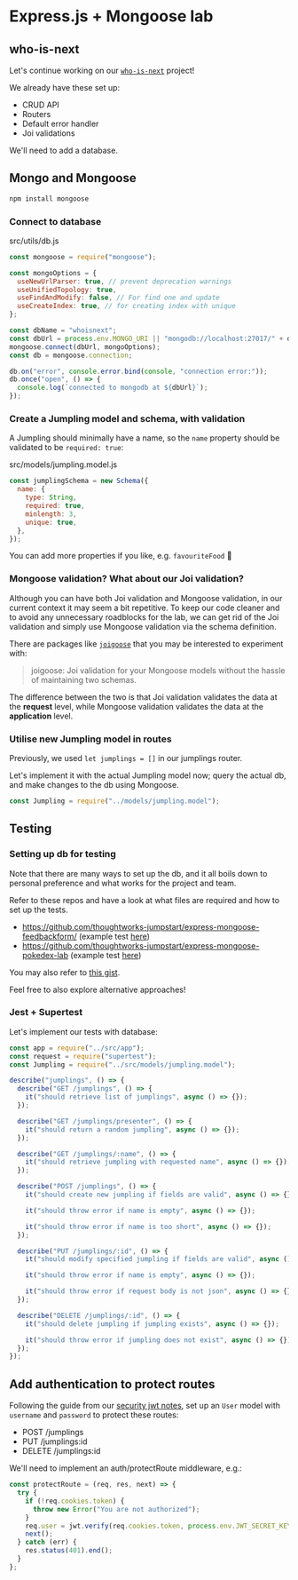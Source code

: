 # Express.js + Mongoose lab

## who-is-next

Let's continue working on our [`who-is-next`](backend/express-lab.md) project!

We already have these set up:

- CRUD API
- Routers
- Default error handler
- Joi validations

We'll need to add a database.

## Mongo and Mongoose

```bash
npm install mongoose
```

### Connect to database

src/utils/db.js

```js
const mongoose = require("mongoose");

const mongoOptions = {
  useNewUrlParser: true, // prevent deprecation warnings
  useUnifiedTopology: true,
  useFindAndModify: false, // For find one and update
  useCreateIndex: true, // for creating index with unique
};

const dbName = "whoisnext";
const dbUrl = process.env.MONGO_URI || "mongodb://localhost:27017/" + dbName;
mongoose.connect(dbUrl, mongoOptions);
const db = mongoose.connection;

db.on("error", console.error.bind(console, "connection error:"));
db.once("open", () => {
  console.log(`connected to mongodb at ${dbUrl}`);
});
```

### Create a Jumpling model and schema, with validation

A Jumpling should minimally have a name, so the `name` property should be validated to be `required: true`:

src/models/jumpling.model.js

```javascript
const jumplingSchema = new Schema({
  name: {
    type: String,
    required: true,
    minlength: 3,
    unique: true,
  },
});
```

You can add more properties if you like, e.g. `favouriteFood` 🥟

### Mongoose validation? What about our Joi validation?

Although you can have both Joi validation and Mongoose validation, in our current context it may seem a bit repetitive. To keep our code cleaner and to avoid any unnecessary roadblocks for the lab, we can get rid of the Joi validation and simply use Mongoose validation via the schema definition.

There are packages like [`joigoose`](https://www.npmjs.com/package/joigoose) that you may be interested to experiment with:

> joigoose: Joi validation for your Mongoose models without the hassle of maintaining two schemas.

The difference between the two is that Joi validation validates the data at the **request** level, while Mongoose validation validates the data at the **application** level.

### Utilise new Jumpling model in routes

Previously, we used `let jumplings = []` in our jumplings router.

Let's implement it with the actual Jumpling model now; query the actual db, and make changes to the db using Mongoose.

```javascript
const Jumpling = require("../models/jumpling.model");
```

## Testing

### Setting up db for testing

Note that there are many ways to set up the db, and it all boils down to personal preference and what works for the project and team.

Refer to these repos and have a look at what files are required and how to set up the tests.

- https://github.com/thoughtworks-jumpstart/express-mongoose-feedbackform/ (example test [here](https://github.com/thoughtworks-jumpstart/express-mongoose-feedbackform/blob/master/src/routes/companies.route.test.js))
- https://github.com/thoughtworks-jumpstart/express-mongoose-pokedex-lab (example test [here](https://github.com/thoughtworks-jumpstart/express-mongoose-pokedex-lab/blob/master/__tests__/routes/pokemon.route.test.js))

You may also refer to [this gist](https://gist.github.com/sabrina-s/b9cdbb3541334e5fc60eb4153b714c4f).

Feel free to also explore alternative approaches!

### Jest + Supertest

Let's implement our tests with database:

```javascript
const app = require("../src/app");
const request = require("supertest");
const Jumpling = require("../src/models/jumpling.model");

describe("jumplings", () => {
  describe("GET /jumplings", () => {
    it("should retrieve list of jumplings", async () => {});
  });

  describe("GET /jumplings/presenter", () => {
    it("should return a random jumpling", async () => {});
  });

  describe("GET /jumplings/:name", () => {
    it("should retrieve jumpling with requested name", async () => {});
  });

  describe("POST /jumplings", () => {
    it("should create new jumpling if fields are valid", async () => {});

    it("should throw error if name is empty", async () => {});

    it("should throw error if name is too short", async () => {});
  });

  describe("PUT /jumplings/:id", () => {
    it("should modify specified jumpling if fields are valid", async () => {});

    it("should throw error if name is empty", async () => {});

    it("should throw error if request body is not json", async () => {});
  });

  describe("DELETE /jumplings/:id", () => {
    it("should delete jumpling if jumpling exists", async () => {});

    it("should throw error if jumpling does not exist", async () => {});
  });
});
```

## Add authentication to protect routes

Following the guide from our [security jwt notes](backend/security-jwt?id=using-cookies-and-same-origin-policy), set up an `User` model with `username` and `password` to protect these routes:

- POST /jumplings
- PUT /jumplings:id
- DELETE /jumplings:id

We'll need to implement an auth/protectRoute middleware, e.g.:

```js
const protectRoute = (req, res, next) => {
  try {
    if (!req.cookies.token) {
      throw new Error("You are not authorized");
    }
    req.user = jwt.verify(req.cookies.token, process.env.JWT_SECRET_KEY);
    next();
  } catch (err) {
    res.status(401).end();
  }
};
```
